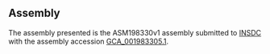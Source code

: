 

Assembly
--------

The assembly presented is the ASM198330v1 assembly submitted to
[INSDC](http://www.insdc.org) with the assembly accession
[GCA\_001983305.1](http://www.ebi.ac.uk/ena/data/view/GCA_001983305.1).
